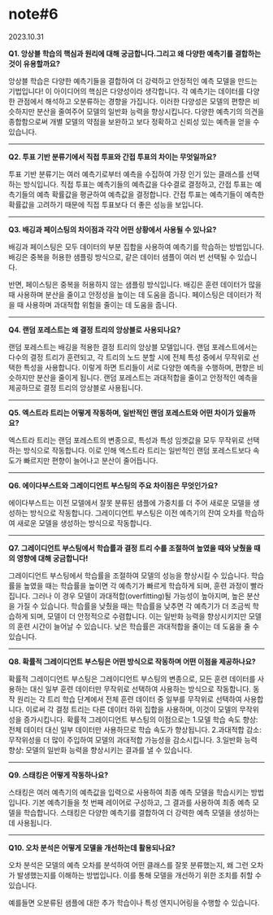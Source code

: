 # note#6

2023.10.31

**Q1. 앙상블 학습의 핵심과 원리에 대해 궁금합니다.그리고 왜 다양한 예측기를 결합하는 것이 유용할까요?**

앙상블 학습은 다양한 예측기들을 결합하여 더 강력하고 안정적인 예측 모델을 만드는 기법입니다! 이 아이디어의 핵심은 다양성이라 생각합니다.
각 예측기는 데이터를 다양한 관점에서 해석하고 오분류하는 경향을 가집니다.
이러한 다양성은 모델의 편향은 비슷하지만 분산을 줄여주어 모델의 일반화 능력을 향상시킵니다.
다양한 예측기의 의견을 종합함으로써 개별 모델의 약점을 보완하고 보다 정확하고 신뢰성 있는 예측을 얻을 수 있습니다.

---

**Q2. 투표 기반 분류기에서 직접 투표와 간접 투표의 차이는 무엇일까요?**

투표 기반 분류기는 여러 예측기로부터 예측을 수집하여 가장 인기 있는 클래스를 선택하는 방식입니다.
직접 투표는 예측기들의 예측값을 다수결로 결정하고, 간접 투표는 예측기들의 예측 확률값을 평균하여 예측값을 결정합니다.
간접 투표는 예측기들이 예측한 확률값을 고려하기 때문에 직접 투표보다 더 좋은 성능을 보입니다.

---

**Q3. 배깅과 페이스팅의 차이점과 각각 어떤 상황에서 사용될 수 있나요?**

배깅과 페이스팅은 모두 데이터의 부분 집합을 사용하여 예측기를 학습하는 방법입니다.
배깅은 중복을 허용한 샘플링 방식으로, 같은 데이터 샘플이 여러 번 선택될 수 있습니다. 

반면, 페이스팅은 중복을 허용하지 않는 샘플링 방식입니다.
배깅은 훈련 데이터가 많을 때 사용하며 분산을 줄이고 안정성을 높이는 데 도움을 줍니다.
페이스팅은 데이터가 적을 때 사용하며 과대적합 위험을 줄이는 데 도움을 줍니다.

---

**Q4. 랜덤 포레스트는 왜 결정 트리의 앙상블로 사용되나요?**

랜덤 포레스트는 배깅을 적용한 결정 트리의 앙상블 모델입니다.
랜덤 포레스트에서는 다수의 결정 트리가 훈련되고, 각 트리의 노드 분할 시에 전체 특성 중에서 무작위로 선택한 특성을 사용합니다.
이렇게 하면 트리들이 서로 다양한 예측을 수행하며, 편향은 비슷하지만 분산을 줄이게 됩니다.
랜덤 포레스트는 과대적합을 줄이고 안정적인 예측을 제공하므로 결정 트리의 앙상블로 사용됩니다.

---

**Q5. 엑스트라 트리는 어떻게 작동하며, 일반적인 랜덤 포레스트와 어떤 차이가 있을까요?**

엑스트라 트리는 랜덤 포레스트의 변종으로, 특성과 특성 임곗값을 모두 무작위로 선택하는 방식으로 작동합니다.
이로 인해 엑스트라 트리는 일반적인 랜덤 포레스트보다 속도가 빠르지만 편향이 늘어나고 분산이 줄어듭니다.

---

**Q6. 에이다부스트와 그레이디언트 부스팅의 주요 차이점은 무엇인가요?**

에이다부스트는 이전 모델에서 잘못 분류된 샘플에 가중치를 더 주어 새로운 모델을 생성하는 방식으로 작동합니다.
그레이디언트 부스팅은 이전 예측기의 잔여 오차를 학습하여 새로운 모델을 생성하는 방식으로 작동합니다.

---

**Q7. 그레이디언트 부스팅에서 학습률과 결정 트리 수를 조절하여 높였을 때와 낮췄을 때의 영향에 대해 궁금합니다!**

그레이디언트 부스팅에서 학습률을 조절하여 모델의 성능을 향상시킬 수 있습니다.
학습률을 높였을 때는 학습률을 높이면 각 예측기가 빠르게 학습하게 되며, 훈련 과정이 빨라집니다.
그러나 이 경우 모델이 과대적합(overfitting)될 가능성이 높아지며, 높은 분산을 가질 수 있습니다.
학습률을 낮췄을 때는 학습률을 낮추면 각 예측기가 더 조금씩 학습하게 되며, 모델이 더 안정적으로 수렴합니다.
이는 일반화 능력을 향상시키지만 모델의 훈련 시간이 늘어날 수 있습니다. 낮은 학습률은 과대적합을 줄이는 데 도움을 줄 수 있습니다.

---

**Q8. 확률적 그레이디언트 부스팅은 어떤 방식으로 작동하며 어떤 이점을 제공하나요?**

확률적 그레이디언트 부스팅은 그레이디언트 부스팅의 변종으로, 모든 훈련 데이터를 사용하는 대신 일부 훈련 데이터만 무작위로 선택하여 사용하는 방식으로 작동합니다.
동작 원리는 각 트리 학습 단계에서 전체 훈련 데이터 중 일부를 무작위로 선택하여 사용합니다.
이로써 각 결정 트리는 다른 데이터 하위 집합을 사용하며, 이것이 모델의 무작위성을 증가시킵니다.
확률적 그레이디언트 부스팅의 이점으로는
1.모델 학습 속도 향상: 전체 데이터 대신 일부 데이터만 사용하므로 학습 속도가 향상됩니다.
2.과대적합 감소: 무작위성을 더 많이 주입하여 모델의 과대적합 가능성을 감소시킵니다.
3.일반화 능력 향상: 모델의 일반화 능력을 향상시키는 결과를 낼 수 있습니다.

---

**Q9. 스태킹은 어떻게 작동하나요?**

스태킹은 여러 예측기의 예측값을 입력으로 사용하여 최종 예측 모델을 학습시키는 방법입니다.
기본 예측기들을 첫 번째 레이어로 구성하고, 그 결과를 사용하여 최종 예측 모델을 학습합니다.
스태킹은 다양한 예측기를 결합하여 더 강력한 예측 모델을 생성하는 데 사용됩니다.

---

**Q10. 오차 분석은 어떻게 모델을 개선하는데 활용되나요?**

오차 분석은 모델의 예측 오차를 분석하여 어떤 클래스를 잘못 분류했는지, 왜 그런 오차가 발생했는지를 이해하는 방법입니다.
이를 통해 모델을 개선하기 위한 조치를 취할 수 있습니다.

예를들면 오분류된 샘플에 대한 추가 학습이나 특성 엔지니어링을 수행할 수 있습니다.